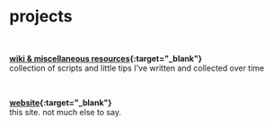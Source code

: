 # projects

<br>

**[wiki & miscellaneous resources<ExtLinkIco/>](https://github.com/JakeIsMeh/wiki-and-misc-resources){:target="_blank"}**<br>
collection of scripts and little tips I've written and collected over time

<br>

**[website<ExtLinkIco/>](https://github.com/JakeIsMeh/jakeismeh.github.io){:target="_blank"}**<br>
this site. not much else to say.

<br>

